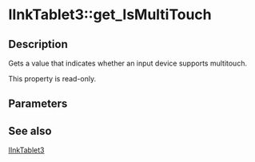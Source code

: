 # IInkTablet3::get_IsMultiTouch

## Description

Gets a value that indicates whether an input device supports multitouch.

This property is read-only.

## Parameters

## See also

[IInkTablet3](https://learn.microsoft.com/windows/desktop/api/msinkaut/nn-msinkaut-iinktablet3)